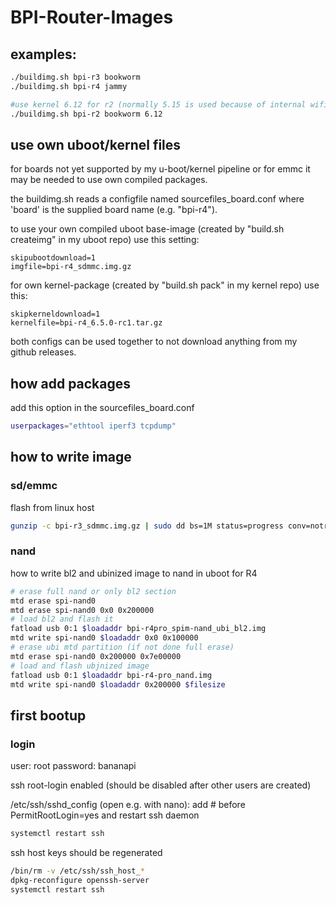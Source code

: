 # BPI-Router-Images

## examples:

```sh
./buildimg.sh bpi-r3 bookworm
./buildimg.sh bpi-r4 jammy

#use kernel 6.12 for r2 (normally 5.15 is used because of internal wifi support)
./buildimg.sh bpi-r2 bookworm 6.12
```

## use own uboot/kernel files

for boards not yet supported by my u-boot/kernel pipeline
or for emmc it may be needed to use own compiled packages.

the buildimg.sh reads a configfile named sourcefiles_board.conf where 'board'
is the supplied board name (e.g. "bpi-r4").

to use your own compiled uboot base-image (created by "build.sh createimg" in my uboot repo)
use this setting:
```
skipubootdownload=1
imgfile=bpi-r4_sdmmc.img.gz
```
for own kernel-package (created by "build.sh pack" in my kernel repo) use this:
```
skipkerneldownload=1
kernelfile=bpi-r4_6.5.0-rc1.tar.gz
```
both configs can be used together to not download anything from my github releases.

## how add packages

add this option in the sourcefiles_board.conf

```sh
userpackages="ethtool iperf3 tcpdump"
```

## how to write image

### sd/emmc

flash from linux host

```sh
gunzip -c bpi-r3_sdmmc.img.gz | sudo dd bs=1M status=progress conv=notrunc,fsync of=/dev/sdX
```

### nand

how to write bl2 and ubinized image to nand in uboot for R4

```sh
# erase full nand or only bl2 section
mtd erase spi-nand0
mtd erase spi-nand0 0x0 0x200000
# load bl2 and flash it
fatload usb 0:1 $loadaddr bpi-r4pro_spim-nand_ubi_bl2.img
mtd write spi-nand0 $loadaddr 0x0 0x100000
# erase ubi mtd partition (if not done full erase)
mtd erase spi-nand0 0x200000 0x7e00000
# load and flash ubjnized image
fatload usb 0:1 $loadaddr bpi-r4-pro_nand.img
mtd write spi-nand0 $loadaddr 0x200000 $filesize
```

## first bootup

### login

user: root
password: bananapi

ssh root-login enabled (should be disabled after other users are created)

/etc/ssh/sshd_config (open e.g. with nano):
add # before PermitRootLogin=yes
and restart ssh daemon

```sh
systemctl restart ssh
```

ssh host keys should be regenerated

```sh
/bin/rm -v /etc/ssh/ssh_host_*
dpkg-reconfigure openssh-server
systemctl restart ssh
```
